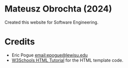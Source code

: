 # Mateusz Obrochta (2024)
Created this website for Software Engineering.

# Credits
- Eric Pogue [email:epogue@lewisu.edu](mailto:epogue@lewisu.edu) 
- [W3Schools HTML Tutorial](https://www.w3schools.com/html/) for the HTML template code. 
